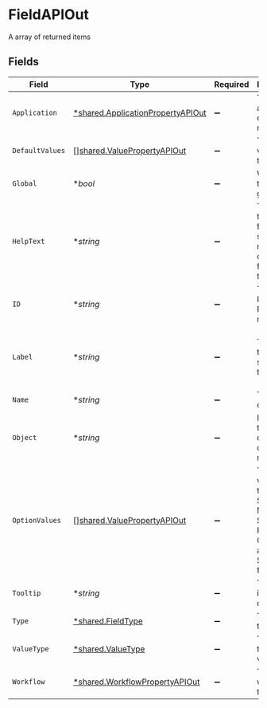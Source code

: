 # FieldAPIOut

A array of returned items


## Fields

| Field                                                                                                 | Type                                                                                                  | Required                                                                                              | Description                                                                                           | Example                                                                                               |
| ----------------------------------------------------------------------------------------------------- | ----------------------------------------------------------------------------------------------------- | ----------------------------------------------------------------------------------------------------- | ----------------------------------------------------------------------------------------------------- | ----------------------------------------------------------------------------------------------------- |
| `Application`                                                                                         | [*shared.ApplicationPropertyAPIOut](../../models/shared/applicationpropertyapiout.md)                 | :heavy_minus_sign:                                                                                    | The parent application of the record                                                                  |                                                                                                       |
| `DefaultValues`                                                                                       | [][shared.ValuePropertyAPIOut](../../models/shared/valuepropertyapiout.md)                            | :heavy_minus_sign:                                                                                    | The default values of the field                                                                       |                                                                                                       |
| `Global`                                                                                              | **bool*                                                                                               | :heavy_minus_sign:                                                                                    | Whether the field is global                                                                           | false                                                                                                 |
| `HelpText`                                                                                            | **string*                                                                                             | :heavy_minus_sign:                                                                                    | The help text of the field to supply necessary context for filling out the field                      | Determine the Risk Severity from your assessment                                                      |
| `ID`                                                                                                  | **string*                                                                                             | :heavy_minus_sign:                                                                                    | The unique ID of this Risk Cloud resource                                                             | a1b2c3d4                                                                                              |
| `Label`                                                                                               | **string*                                                                                             | :heavy_minus_sign:                                                                                    | The label of the field as shown on the record                                                         | Enter the Risk Severity based on your assessment                                                      |
| `Name`                                                                                                | **string*                                                                                             | :heavy_minus_sign:                                                                                    | The name of the field                                                                                 | Risk Severity                                                                                         |
| `Object`                                                                                              | **string*                                                                                             | :heavy_minus_sign:                                                                                    | Identifies the type of object this data represents                                                    | field                                                                                                 |
| `OptionValues`                                                                                        | [][shared.ValuePropertyAPIOut](../../models/shared/valuepropertyapiout.md)                            | :heavy_minus_sign:                                                                                    | The option values of the field for Select, Multi-Select, Radio, Checkbox, and E-Signature field types |                                                                                                       |
| `Tooltip`                                                                                             | **string*                                                                                             | :heavy_minus_sign:                                                                                    | The tooltip information of the field                                                                  | Select the Risk Severity                                                                              |
| `Type`                                                                                                | [*shared.FieldType](../../models/shared/fieldtype.md)                                                 | :heavy_minus_sign:                                                                                    | The type of the field                                                                                 | SELECT                                                                                                |
| `ValueType`                                                                                           | [*shared.ValueType](../../models/shared/valuetype.md)                                                 | :heavy_minus_sign:                                                                                    | The type of the field value                                                                           | OPTION                                                                                                |
| `Workflow`                                                                                            | [*shared.WorkflowPropertyAPIOut](../../models/shared/workflowpropertyapiout.md)                       | :heavy_minus_sign:                                                                                    | The parent workflow of the step                                                                       |                                                                                                       |